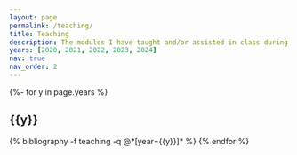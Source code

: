 ```yaml
---
layout: page
permalink: /teaching/
title: Teaching
description: The modules I have taught and/or assisted in class during the PhD.
years: [2020, 2021, 2022, 2023, 2024]
nav: true
nav_order: 2
---
```


<div class="talks">

{%- for y in page.years %}
  <h2 class="year">{{y}}</h2>
    {% bibliography -f teaching -q @*[year={{y}}]* %}
{% endfor %}

</div>